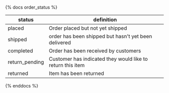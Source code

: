 {% docs order_status %}

| status        | definition                                                 |
----------------|------------------------------------------------------------|
| placed        | Order placed but not yet shipped                           |
| shipped       | order has been shipped but hasn't yet been delivered       |
| completed     | Order has been received by customers                       |
| return_pending| Customer has indicated they would like to return this item |
| returned      | Item has been returned                                     |

{% enddocs %}